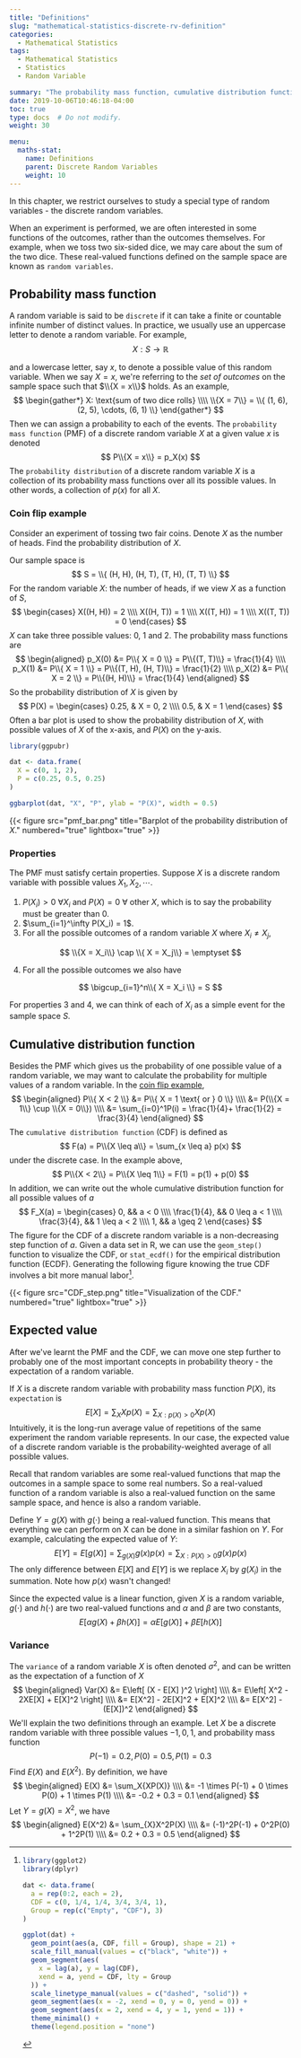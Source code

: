 ```yaml
---
title: "Definitions"
slug: "mathematical-statistics-discrete-rv-definition"
categories:
  - Mathematical Statistics
tags:
  - Mathematical Statistics
  - Statistics
  - Random Variable

summary: "The probability mass function, cumulative distribution function, expectation and variance for random variables."
date: 2019-10-06T10:46:18-04:00
toc: true
type: docs  # Do not modify.
weight: 30

menu:
  maths-stat:
    name: Definitions
    parent: Discrete Random Variables
    weight: 10
---
```


In this chapter, we restrict ourselves to study a special type of random variables - the discrete random variables.

When an experiment is performed, we are often interested in some functions of the outcomes, rather than the outcomes themselves. For example, when we toss two six-sided dice, we may care about the sum of the two dice. These real-valued functions defined on the sample space are known as `random variables`.

## Probability mass function

A random variable is said to be `discrete` if it can take a finite or countable infinite number of distinct values. In practice, we usually use an uppercase letter to denote a random variable. For example,
$$
X: S \rightarrow \mathbb{R}
$$


and a lowercase letter, say $x$, to denote a possible value of this random variable. When we say $X = x$, we're referring to the *set of outcomes* on the sample space such that $\\{X = x\\}$ holds. As an example,
$$
\begin{gather*}
    X: \text{sum of two dice rolls} \\\\
    \\{X = 7\\} = \\{ (1, 6), (2, 5), \cdots, (6, 1) \\}
\end{gather*}
$$
Then we can assign a probability to each of the events. The `probability mass function` (PMF) of a discrete random variable $X$ at a given value $x$ is denoted
$$
P\\{X = x\\} = p_X(x)
$$
The `probability distribution` of a discrete random variable $X$ is a collection of its probability mass functions over all its possible values. In other words, a collection of $p(x)$ for all $X$.

### Coin flip example

Consider an experiment of tossing two fair coins. Denote $X$ as the number of heads. Find the probability distribution of $X$.

Our sample space is
$$
S = \\{ (H, H), (H, T), (T, H), (T, T) \\}
$$
For the random variable $X$: the number of heads, if we view $X$ as a function of $S$,
$$
\begin{cases}
    X((H, H)) = 2 \\\\
    X((H, T)) = 1 \\\\
    X((T, H)) = 1 \\\\
    X((T, T)) = 0
\end{cases}
$$
$X$ can take three possible values: 0, 1 and 2. The probability mass functions are
$$
\begin{aligned}
    p_X(0) &= P\\{ X = 0 \\} = P\\{(T, T)\\} = \frac{1}{4} \\\\
    p_X(1) &= P\\{ X = 1 \\} = P\\{(T, H), (H, T)\\} = \frac{1}{2} \\\\
    p_X(2) &= P\\{ X = 2 \\} = P\\{(H, H)\\} = \frac{1}{4}
\end{aligned}
$$
So the probability distribution of $X$ is given by
$$
P(X) = \begin{cases}
    0.25, & X = 0, 2 \\\\
    0.5, & X = 1
\end{cases}
$$
Often a bar plot is used to show the probability distribution of $X$, with possible values of $X$ of the x-axis, and $P(X)$ on the y-axis.

```r
library(ggpubr)

dat <- data.frame(
  X = c(0, 1, 2),
  P = c(0.25, 0.5, 0.25)
)

ggbarplot(dat, "X", "P", ylab = "P(X)", width = 0.5)
```

{{< figure src="pmf_bar.png" title="Barplot of the probability distribution of $X$." numbered="true" lightbox="true" >}}

### Properties

The PMF must satisfy certain properties. Suppose $X$ is a discrete random variable with possible values $X_1, X_2, \cdots$.

1. $P(X_i) > 0$ $\forall X_i$ and $P(X) = 0$ $\forall$ other $X$, which is to say the probability must be greater than 0.
2. $\sum_{i=1}^\infty P(X_i) = 1$.
3. For all the possible outcomes of a random variable $X$ where $X_i \neq X_j$,

$$
\\{X = X_i\\} \cap \\{ X = X_j\\} = \emptyset
$$

4. For all the possible outcomes we also have

$$
\bigcup_{i=1}^n\\{ X = X_i \\} = S
$$

For properties 3 and 4, we can think of each of $X_i$ as a simple event for the sample space $S$.

## Cumulative distribution function

Besides the PMF which gives us the probability of one possible value of a random variable, we may want to calculate the probability for multiple values of a random variable. In the [coin flip example](#coin-flip-example),
$$
\begin{aligned}
    P\\{ X < 2 \\} &= P\\{ X = 1 \text{ or } 0 \\} \\\\
    &= P(\\{X = 1\\} \cup \\{X = 0\\}) \\\\
    &= \sum_{i=0}^1P(i) = \frac{1}{4}+ \frac{1}{2} = \frac{3}{4}
\end{aligned}
$$
The `cumulative distribution function` (CDF) is defined as
$$
F(a) = P\\{X \leq a\\} = \sum_{x \leq a} p(x)
$$
under the discrete case. In the example above,
$$
P\\{X < 2\\} = P\\{X \leq 1\\} = F(1) = p(1) + p(0)
$$
In addition, we can write out the whole cumulative distribution function for all possible values of $a$
$$
F_X(a) = \begin{cases}
    0, && a < 0 \\\\
    \frac{1}{4}, && 0 \leq a < 1 \\\\
    \frac{3}{4}, && 1 \leq a < 2 \\\\
    1, && a \geq 2
\end{cases}
$$
The figure for the CDF of a discrete random variable is a non-decreasing step function of $a$. Given a data set in R, we can use the `geom_step()` function to visualize the CDF, or `stat_ecdf()` for the empirical distribution function (ECDF). Generating the following figure knowing the true CDF involves a bit more manual labor[^step-CDF].

{{< figure src="CDF_step.png" title="Visualization of the CDF." numbered="true" lightbox="true" >}}

## Expected value

After we've learnt the PMF and the CDF, we can move one step further to probably one of the most important concepts in probability theory - the expectation of a random variable.

If $X$ is a discrete random variable with probability mass function $P(X)$, its `expectation` is
$$
E[X] = \sum_X{Xp(X)} = \sum_{X: p(X) > 0}{Xp(X)}
$$
Intuitively, it is the long-run average value of repetitions of the same experiment the random variable represents. In our case, the expected value of a discrete random variable is the probability-weighted average of all possible values.

Recall that random variables are some real-valued functions that map the outcomes in a sample space to some real numbers. So a real-valued function of a random variable is also a real-valued function on the same sample space, and hence is also a random variable. 

Define $Y = g(X)$ with $g(\cdot)$ being a real-valued function.  This means that everything we can perform on X can be done in a similar fashion on $Y$. For example, calculating the expected value of $Y$:
$$
E[Y] = E[g(X)] = \sum_{g(X)}g(x)p(x) = \sum_{X:P(X) > 0}g(x)p(x)
$$
The only difference between $E[X]$ and $E[Y]$ is we replace $X_i$ by $g(X_i)$ in the summation. Note how $p(x)$ wasn't changed!

Since the expected value is a linear function, given $X$ is a random variable, $g(\cdot)$ and $h(\cdot)$ are two real-valued functions and $\alpha$ and $\beta$ are two constants,
$$
E[\alpha g(X) + \beta h(X)] = \alpha E[g(X)] + \beta E[h(X)]
$$

### Variance

The `variance` of a random variable $X$ is often denoted $\sigma^2$, and can be written as the expectation of a function of $X$
$$
\begin{aligned}
    Var(X) &= E\left[ (X - E[X] )^2 \right] \\\\
    &= E\left[ X^2 - 2XE[X] + E[X]^2 \right] \\\\
    &= E[X^2] - 2E[X]^2 + E[X]^2 \\\\
    &= E[X^2] - (E[X])^2
\end{aligned}
$$
We'll explain the two definitions through an example. Let $X$ be a discrete random variable with three possible values $-1, 0, 1$, and probability mass function
$$
P(-1) = 0.2, P(0) = 0.5, P(1) = 0.3
$$
Find $E(X)$ and $E(X^2)$. By definition, we have
$$
\begin{aligned}
    E(X) &= \sum_X{XP(X)} \\\\
    &= -1 \times P(-1) + 0 \times P(0) + 1 \times P(1) \\\\
    &= -0.2 + 0.3 = 0.1
\end{aligned}
$$
Let $Y = g(X) = X^2$, we have
$$
\begin{aligned}
    E(X^2) &= \sum_{X}X^2P(X) \\\\
    &= (-1)^2P(-1) + 0^2P(0) + 1^2P(1) \\\\
    &= 0.2 + 0.3 = 0.5
\end{aligned}
$$




[^step-CDF]:
    ```r
    library(ggplot2)
    library(dplyr)
    
    dat <- data.frame(
      a = rep(0:2, each = 2),
      CDF = c(0, 1/4, 1/4, 3/4, 3/4, 1),
      Group = rep(c("Empty", "CDF"), 3)
    )
    
    ggplot(dat) +
      geom_point(aes(a, CDF, fill = Group), shape = 21) +
      scale_fill_manual(values = c("black", "white")) +
      geom_segment(aes(
        x = lag(a), y = lag(CDF),
        xend = a, yend = CDF, lty = Group
      )) +
      scale_linetype_manual(values = c("dashed", "solid")) +
      geom_segment(aes(x = -2, xend = 0, y = 0, yend = 0)) +
      geom_segment(aes(x = 2, xend = 4, y = 1, yend = 1)) +
      theme_minimal() +
      theme(legend.position = "none")
    ```





